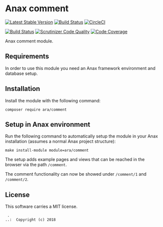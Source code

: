 Anax comment
==================================

[![Latest Stable Version](https://poser.pugx.org/ara/comment/v/stable)](https://packagist.org/packages/ara/comment)
[![Build Status](https://travis-ci.org/Ara95/comment.svg?branch=master)](https://travis-ci.org/Ara95/comment)
[![CircleCI](https://circleci.com/gh/Ara95/comment.svg?style=svg)](https://circleci.com/gh/Ara95/comment)

[![Build Status](https://scrutinizer-ci.com/g/Ara95/comment/badges/build.png?b=master)](https://scrutinizer-ci.com/g/Ara95/comment/build-status/master)
[![Scrutinizer Code Quality](https://scrutinizer-ci.com/g/Ara95/comment/badges/quality-score.png?b=master)](https://scrutinizer-ci.com/g/Ara95/comment/?branch=master)
[![Code Coverage](https://scrutinizer-ci.com/g/Ara95/comment/badges/coverage.png?b=master)](https://scrutinizer-ci.com/g/Ara95/comment/?branch=master)




Anax comment module.


Requirements
------------------

In order to use this module you need an Anax framework environment and database setup.


Installation
------------------

Install the module with the following command:

```
composer require ara/comment
```


Setup in Anax environment
------------------

Run the following command to automatically setup the module in your Anax installation (assumes a normal Anax project structure):

```
make install-module module=ara/comment
```
The setup adds example pages and views that can be reached in the browser via the path `/comment`.

The comment functionality can now be showed under `/comment/1` and `/comment/2`.


License
------------------

This software carries a MIT license.



```
 .  
..:  Copyright (c) 2018
```
